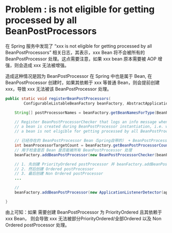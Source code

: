 # Problem : is not eligible for getting processed by all BeanPostProcessors

在 Spring 服务中发现了 “xxx is not eligible for getting processed by all BeanPostProcessors” 相关日志，其表示，xxx Bean 将不会被所有的 BeanPostProcessor 处理。这点需要注意，如果 xxx bean 原本需要被 AOP 增强，则会造成 xxx 无法被增强。

造成这种情况是因为 BeanPostProcessor 在 Spring 中也是属于 Bean, 在 BeanPostProcessor 创建时，如果其依赖于 xxx 等普通 Bean，则会提前创建 xxx，导致 xxx 无法被该 BeanPostProcessor 处理。

```java
public static void registerBeanPostProcessors(
        ConfigurableListableBeanFactory beanFactory, AbstractApplicationContext applicationContext) {

    String[] postProcessorNames = beanFactory.getBeanNamesForType(BeanPostProcessor.class, true, false);

    // Register BeanPostProcessorChecker that logs an info message when
    // a bean is created during BeanPostProcessor instantiation, i.e. when
    // a bean is not eligible for getting processed by all BeanPostProcessors.

    // 已经存在的 BeanPostProcessor Bean（Spring自带的） + BeanPostProcessorChecker（自己） + 需要创建的 BeanPostProcessor
    int beanProcessorTargetCount = beanFactory.getBeanPostProcessorCount() + 1 + postProcessorNames.length;
    // 用于检查是否 Bean 是否能被所有 BeanPostProcessor 处理
    beanFactory.addBeanPostProcessor(new BeanPostProcessorChecker(beanFactory, beanProcessorTargetCount));

    // 1. 先创建 PriorityOrdered postProcessor 并 beanFactory.addBeanPostProcessor(postProcessor)
    // 2. 然后创建 Ordered postProcessor 
    // 3. 最后创建 Non Ordered postProcessor
    ... 

    // 
    beanFactory.addBeanPostProcessor(new ApplicationListenerDetector(applicationContext));

}        
```

由上可知：如果 需要创建 BeanPostProcessor 为 PriorityOrdered 且其依赖于 xxx Bean， 则会导致 xxx 无法被部分PriorityOrdered/全部Ordered 以及 Non Ordered postProcessor 处理。